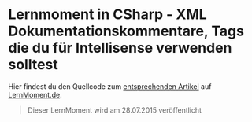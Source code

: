 # Lernmoment in CSharp - XML Dokumentationskommentare, Tags die du für Intellisense verwenden solltest

Hier findest du den Quellcode zum [entsprechenden Artikel](http://www.lernmoment.de/csharp-programmieren/xml-dokumentationskommentare/) auf [LernMoment.de](http://www.lernmoment.de).

> Dieser LernMoment wird am 28.07.2015 veröffentlicht
